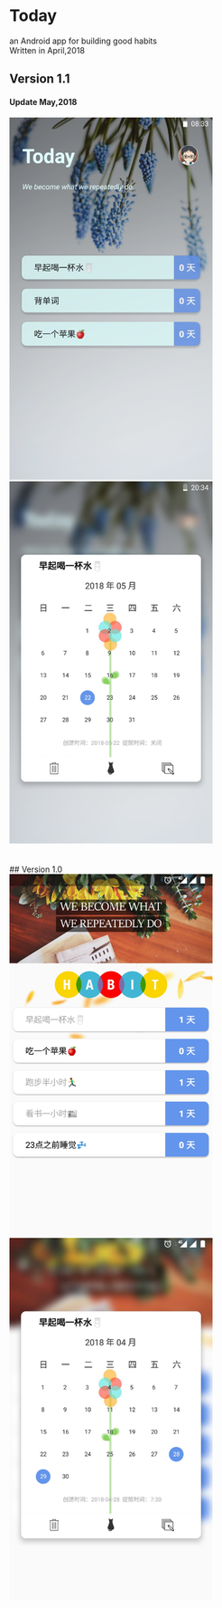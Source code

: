 # Today
an Android app for building good habits</br>
Written in April,2018
## Version 1.1
#### Update May,2018
<div align=left>
<img width="360" height="640" src="https://github.com/hazyao/Today/raw/master/Demo/demo03.jpg"/>
<img width="360" height="640" src="https://github.com/hazyao/Today/raw/master/Demo/demo04.jpg"/></div>
</br>
</br>
## Version 1.0
<div align=left>
<img width="360" height="640" src="https://github.com/hazyao/Today/raw/master/Demo/demo01.jpg"/>
<img width="360" height="640" src="https://github.com/hazyao/Today/raw/master/Demo/demo02.jpg"/></div>
